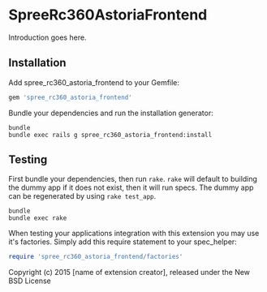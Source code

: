 SpreeRc360AstoriaFrontend
=========================

Introduction goes here.

Installation
------------

Add spree_rc360_astoria_frontend to your Gemfile:

```ruby
gem 'spree_rc360_astoria_frontend'
```

Bundle your dependencies and run the installation generator:

```shell
bundle
bundle exec rails g spree_rc360_astoria_frontend:install
```

Testing
-------

First bundle your dependencies, then run `rake`. `rake` will default to building the dummy app if it does not exist, then it will run specs. The dummy app can be regenerated by using `rake test_app`.

```shell
bundle
bundle exec rake
```

When testing your applications integration with this extension you may use it's factories.
Simply add this require statement to your spec_helper:

```ruby
require 'spree_rc360_astoria_frontend/factories'
```

Copyright (c) 2015 [name of extension creator], released under the New BSD License
